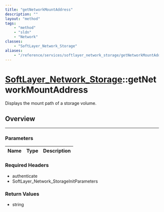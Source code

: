 ```yaml
---
title: "getNetworkMountAddress"
description: ""
layout: "method"
tags:
    - "method"
    - "sldn"
    - "Network"
classes:
    - "SoftLayer_Network_Storage"
aliases:
    - "/reference/services/softlayer_network_storage/getNetworkMountAddress"
---
```

# [SoftLayer_Network_Storage](/reference/services/SoftLayer_Network_Storage)::getNetworkMountAddress

Displays the mount path of a storage volume.


## Overview 


-----

### Parameters 
|Name | Type | Description |
| --- | --- | --- |


### Required Headers
* authenticate
* SoftLayer_Network_StorageInitParameters


### Return Values
* string




